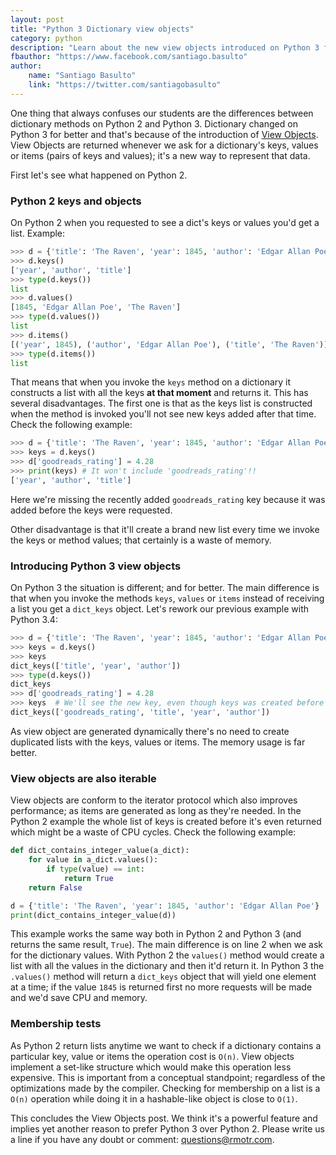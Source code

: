 ```yaml
---
layout: post
title: "Python 3 Dictionary view objects"
category: python
description: "Learn about the new view objects introduced on Python 3 for dictionaries"
fbauthor: "https://www.facebook.com/santiago.basulto"
author:
    name: "Santiago Basulto"
    link: "https://twitter.com/santiagobasulto"
---
```


One thing that always confuses our students are the differences between dictionary methods on Python 2 and Python 3. Dictionary changed on Python 3 for better and that's because of the introduction of [View Objects](https://docs.python.org/3/library/stdtypes.html#dictionary-view-objects). View Objects are returned whenever we ask for a dictionary's keys, values or items (pairs of keys and values); it's a new way to represent that data.

First let's see what happened on Python 2.

### Python 2 keys and objects

On Python 2 when you requested to see a dict's keys or values you'd get a list. Example:

```python
>>> d = {'title': 'The Raven', 'year': 1845, 'author': 'Edgar Allan Poe'}
>>> d.keys()
['year', 'author', 'title']
>>> type(d.keys())
list
>>> d.values()
[1845, 'Edgar Allan Poe', 'The Raven']
>>> type(d.values())
list
>>> d.items()
[('year', 1845), ('author', 'Edgar Allan Poe'), ('title', 'The Raven')]
>>> type(d.items())
list
```    

That means that when you invoke the `keys` method on a dictionary it constructs a list with all the keys **at that moment** and returns it. This has several disadvantages. The first one is that as the keys list is constructed when the method is invoked you'll not see new keys added after that time. Check the following example:

```python
>>> d = {'title': 'The Raven', 'year': 1845, 'author': 'Edgar Allan Poe'}
>>> keys = d.keys()
>>> d['goodreads_rating'] = 4.28
>>> print(keys) # It won't include 'goodreads_rating'!!
['year', 'author', 'title']
```

Here we're missing the recently added `goodreads_rating` key because it was added before the keys were requested.

Other disadvantage is that it'll create a brand new list every time we invoke the keys or method values; that certainly is a waste of memory.

### Introducing Python 3 view objects

On Python 3 the situation is different; and for better. The main difference is that when you invoke the methods `keys`, `values` or `items` instead of receiving a list you get a `dict_keys` object. Let's rework our previous example with Python 3.4:

```python
>>> d = {'title': 'The Raven', 'year': 1845, 'author': 'Edgar Allan Poe'}
>>> keys = d.keys()
>>> keys
dict_keys(['title', 'year', 'author'])
>>> type(d.keys())
dict_keys
>>> d['goodreads_rating'] = 4.28
>>> keys  # We'll see the new key, even though keys was created before adding the new key
dict_keys(['goodreads_rating', 'title', 'year', 'author'])
```

As view object are generated dynamically there's no need to create duplicated lists with the keys, values or items. The memory usage is far better.

### View objects are also iterable

View objects are conform to the iterator protocol which also improves performance; as items are generated as long as they're needed. In the Python 2 example the whole list of keys is created before it's even returned which might be a waste of CPU cycles. Check the following example:

```python
def dict_contains_integer_value(a_dict):
    for value in a_dict.values():
        if type(value) == int:
            return True
    return False

d = {'title': 'The Raven', 'year': 1845, 'author': 'Edgar Allan Poe'}
print(dict_contains_integer_value(d))
```

This example works the same way both in Python 2 and Python 3 (and returns the same result, `True`). The main difference is on line 2 when we ask for the dictionary values. With Python 2 the `values()` method would create a list with all the values in the dictionary and then it'd return it. In Python 3 the `.values()` method will return a `dict_keys` object that will yield one element at a time; if the value `1845` is returned first no more requests will be made and we'd save CPU and memory.

### Membership tests

As Python 2 return lists anytime we want to check if a dictionary contains a particular key, value or items the operation cost is `O(n)`. View objects implement a set-like structure which would make this operation less expensive. This is important from a conceptual standpoint; regardless of the optimizations made by the compiler. Checking for membership on a list is a `O(n)` operation while doing it in a hashable-like object is close to `O(1)`.

This concludes the View Objects post. We think it's a powerful feature and implies yet another reason to prefer Python 3 over Python 2. Please write us a line if you have any doubt or comment: questions@rmotr.com.
